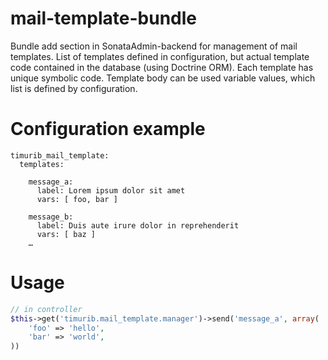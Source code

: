 mail-template-bundle
====================

Bundle add section in SonataAdmin-backend for management of mail templates. List of templates defined in configuration, but actual template code contained in the database (using Doctrine ORM). Each template has unique symbolic code. Template body can be used variable values, which list is defined by configuration.


# Configuration example

```
timurib_mail_template:
  templates:

    message_a:
      label: Lorem ipsum dolor sit amet
      vars: [ foo, bar ]

    message_b:
      label: Duis aute irure dolor in reprehenderit
      vars: [ baz ]
    …
```

# Usage

```php
// in controller
$this->get('timurib.mail_template.manager')->send('message_a', array(
    'foo' => 'hello',
    'bar' => 'world',
))
```